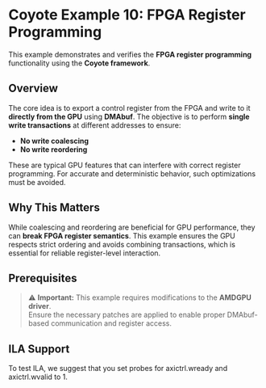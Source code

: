 # Coyote Example 10: FPGA Register Programming

This example demonstrates and verifies the **FPGA register programming** functionality using the **Coyote framework**.

## Overview

The core idea is to export a control register from the FPGA and write to it **directly from the GPU** using **DMAbuf**. The objective is to perform **single write transactions** at different addresses to ensure:

- **No write coalescing**
- **No write reordering**

These are typical GPU features that can interfere with correct register programming. For accurate and deterministic behavior, such optimizations must be avoided.

## Why This Matters

While coalescing and reordering are beneficial for GPU performance, they can **break FPGA register semantics**. This example ensures the GPU respects strict ordering and avoids combining transactions, which is essential for reliable register-level interaction.

## Prerequisites

> ⚠️ **Important:** This example requires modifications to the **AMDGPU driver**.  
> Ensure the necessary patches are applied to enable proper DMAbuf-based communication and register access.

## ILA Support

To test ILA, we suggest that you set probes for axictrl.wready and axictrl.wvalid to 1.
